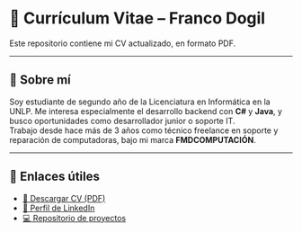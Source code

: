 # 📄 Currículum Vitae – Franco Dogil

Este repositorio contiene mi CV actualizado, en formato PDF.

---

## 🧑 Sobre mí

Soy estudiante de segundo año de la Licenciatura en Informática en la UNLP. Me interesa especialmente el desarrollo backend con **C#** y **Java**, y busco oportunidades como desarrollador junior o soporte IT.  
Trabajo desde hace más de 3 años como técnico freelance en soporte y reparación de computadoras, bajo mi marca **FMDCOMPUTACIÓN**.

---

## 📌 Enlaces útiles

- [📄 Descargar CV (PDF)](./CURRICULUM%20VITAE%20-%20Franco%20Dogil.pdf)
- [💼 Perfil de LinkedIn](https://www.linkedin.com/in/francomatiasdogil/)
- [💻 Repositorio de proyectos](https://github.com/franndogil)
